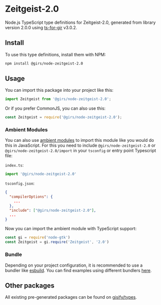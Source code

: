 
# Zeitgeist-2.0

Node.js TypeScript type definitions for Zeitgeist-2.0, generated from library version 2.0.0 using [ts-for-gir](https://github.com/gjsify/ts-for-gir) v3.0.2.


## Install

To use this type definitions, install them with NPM:
```bash
npm install @girs/node-zeitgeist-2.0
```

## Usage

You can import this package into your project like this:
```ts
import Zeitgeist from '@girs/node-zeitgeist-2.0';
```

Or if you prefer CommonJS, you can also use this:
```ts
const Zeitgeist = require('@girs/node-zeitgeist-2.0');
```

### Ambient Modules

You can also use [ambient modules](https://github.com/gjsify/ts-for-gir/tree/main/packages/cli#ambient-modules) to import this module like you would do this in JavaScript.
For this you need to include `@girs/node-zeitgeist-2.0` or `@girs/node-zeitgeist-2.0/import` in your `tsconfig` or entry point Typescript file:

`index.ts`:
```ts
import '@girs/node-zeitgeist-2.0'
```

`tsconfig.json`:
```json
{
  "compilerOptions": {
    ...
  },
  "include": ["@girs/node-zeitgeist-2.0"],
  ...
}
```

Now you can import the ambient module with TypeScript support: 

```ts
const gi = require('node-gtk')
const Zeitgeist = gi.require('Zeitgeist', '2.0')
```


### Bundle

Depending on your project configuration, it is recommended to use a bundler like [esbuild](https://esbuild.github.io/). You can find examples using different bundlers [here](https://github.com/gjsify/ts-for-gir/tree/main/examples).

## Other packages

All existing pre-generated packages can be found on [gjsify/types](https://github.com/gjsify/types).

